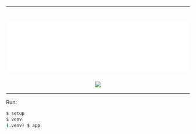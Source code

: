 <hr>
<div align="center">
	<h1>
		<img src="github-metrics.svg">
	</h1>
	<p>
		<img src="https://github.com/TurnipGuy30/Flask/actions/workflows/main.yml/badge.svg?branch=main">
	</p>
</div>
<hr>

Run:

```cmd
$ setup
$ venv
(.venv) $ app
```
